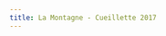 ```yaml
---
title: La Montagne - Cueillette 2017
---
```



<div class="image-container">
    <a class="thumbnail" href="{{ site.baseurl }}/assets/images/on-en-parle/la_montagne_gelee.jpg"><img src="{{ site.baseurl }}/assets/images/on-en-parle/la_montagne_gelee-vignette.jpg" alt="" /></a>
</div>

